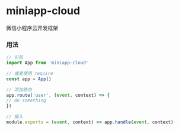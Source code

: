 # miniapp-cloud
微信小程序云开发框架

### 用法
```js
// 引包
import App from 'miniapp-cloud' 

// 或者使用 require
const app = App()

// 添加路由
app.route('user', (event, context) => {
// do something
})

// 接入
module.exports = (event, context) => app.handle(event, context)
```